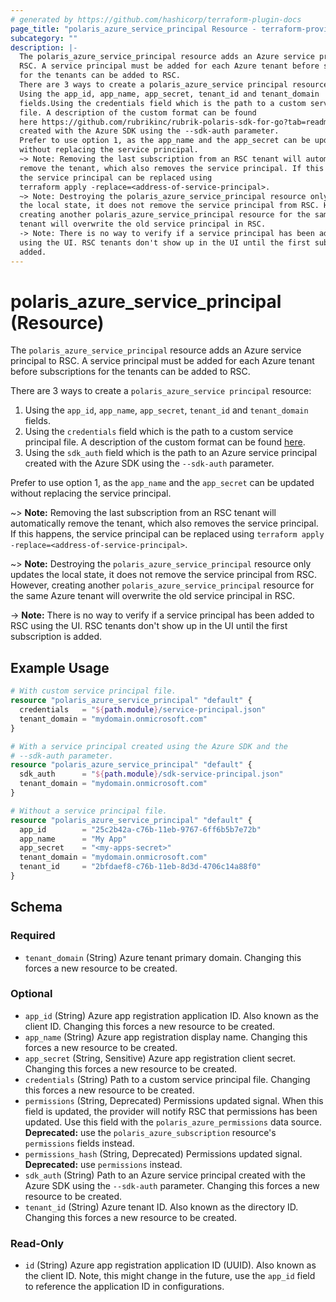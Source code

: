 ```yaml
---
# generated by https://github.com/hashicorp/terraform-plugin-docs
page_title: "polaris_azure_service_principal Resource - terraform-provider-polaris"
subcategory: ""
description: |-
  The polaris_azure_service_principal resource adds an Azure service principal to
  RSC. A service principal must be added for each Azure tenant before subscriptions
  for the tenants can be added to RSC.
  There are 3 ways to create a polaris_azure_service principal resource:
  Using the app_id, app_name, app_secret, tenant_id and tenant_domain
  fields.Using the credentials field which is the path to a custom service principal
  file. A description of the custom format can be found
  here https://github.com/rubrikinc/rubrik-polaris-sdk-for-go?tab=readme-ov-file#azure-credentials.Using the sdk_auth field which is the path to an Azure service principal
  created with the Azure SDK using the --sdk-auth parameter.
  Prefer to use option 1, as the app_name and the app_secret can be updated
  without replacing the service principal.
  ~> Note: Removing the last subscription from an RSC tenant will automatically
  remove the tenant, which also removes the service principal. If this happens,
  the service principal can be replaced using
  terraform apply -replace=<address-of-service-principal>.
  ~> Note: Destroying the polaris_azure_service_principal resource only updates
  the local state, it does not remove the service principal from RSC. However,
  creating another polaris_azure_service_principal resource for the same Azure
  tenant will overwrite the old service principal in RSC.
  -> Note: There is no way to verify if a service principal has been added to RSC
  using the UI. RSC tenants don't show up in the UI until the first subscription is
  added.
---
```


# polaris_azure_service_principal (Resource)

The `polaris_azure_service_principal` resource adds an Azure service principal to
RSC. A service principal must be added for each Azure tenant before subscriptions
for the tenants can be added to RSC.

There are 3 ways to create a `polaris_azure_service principal` resource:
  1. Using the `app_id`, `app_name`, `app_secret`, `tenant_id` and `tenant_domain`
     fields.
  2. Using the `credentials` field which is the path to a custom service principal 
     file. A description of the custom format can be found
     [here](https://github.com/rubrikinc/rubrik-polaris-sdk-for-go?tab=readme-ov-file#azure-credentials).
  3. Using the `sdk_auth` field which is the path to an Azure service principal
     created with the Azure SDK using the `--sdk-auth` parameter.

Prefer to use option 1, as the `app_name` and the `app_secret` can be updated
without replacing the service principal.

~> **Note:** Removing the last subscription from an RSC tenant will automatically
   remove the tenant, which also removes the service principal. If this happens,
   the service principal can be replaced using
   `terraform apply -replace=<address-of-service-principal>`.

~> **Note:** Destroying the `polaris_azure_service_principal` resource only updates
   the local state, it does not remove the service principal from RSC. However,
   creating another `polaris_azure_service_principal` resource for the same Azure
   tenant will overwrite the old service principal in RSC.

-> **Note:** There is no way to verify if a service principal has been added to RSC
   using the UI. RSC tenants don't show up in the UI until the first subscription is
   added.

## Example Usage

```terraform
# With custom service principal file.
resource "polaris_azure_service_principal" "default" {
  credentials   = "${path.module}/service-principal.json"
  tenant_domain = "mydomain.onmicrosoft.com"
}

# With a service principal created using the Azure SDK and the
# --sdk-auth parameter.
resource "polaris_azure_service_principal" "default" {
  sdk_auth      = "${path.module}/sdk-service-principal.json"
  tenant_domain = "mydomain.onmicrosoft.com"
}

# Without a service principal file.
resource "polaris_azure_service_principal" "default" {
  app_id        = "25c2b42a-c76b-11eb-9767-6ff6b5b7e72b"
  app_name      = "My App"
  app_secret    = "<my-apps-secret>"
  tenant_domain = "mydomain.onmicrosoft.com"
  tenant_id     = "2bfdaef8-c76b-11eb-8d3d-4706c14a88f0"
}
```

<!-- schema generated by tfplugindocs -->
## Schema

### Required

- `tenant_domain` (String) Azure tenant primary domain. Changing this forces a new resource to be created.

### Optional

- `app_id` (String) Azure app registration application ID. Also known as the client ID. Changing this forces a new resource to be created.
- `app_name` (String) Azure app registration display name. Changing this forces a new resource to be created.
- `app_secret` (String, Sensitive) Azure app registration client secret. Changing this forces a new resource to be created.
- `credentials` (String) Path to a custom service principal file. Changing this forces a new resource to be created.
- `permissions` (String, Deprecated) Permissions updated signal. When this field is updated, the provider will notify RSC that permissions has been updated. Use this field with the `polaris_azure_permissions` data source. **Deprecated:** use the `polaris_azure_subscription` resource's `permissions` fields instead.
- `permissions_hash` (String, Deprecated) Permissions updated signal. **Deprecated:** use `permissions` instead.
- `sdk_auth` (String) Path to an Azure service principal created with the Azure SDK using the `--sdk-auth` parameter. Changing this forces a new resource to be created.
- `tenant_id` (String) Azure tenant ID. Also known as the directory ID. Changing this forces a new resource to be created.

### Read-Only

- `id` (String) Azure app registration application ID (UUID). Also known as the client ID. Note, this might change in the future, use the `app_id` field to reference the application ID in configurations.
